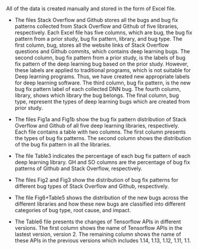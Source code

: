 All of the data is created manually and stored in the form of Excel file.
- The files Stack Overflow and Github stores all the bugs and bug fix patterns collected from Stack Overflow and Github of five libraries, respectively. Each Excel file has five columns, which are bug, the bug fix pattern from a prior study, bug fix pattern, library, and bug type. The first column, bug, stores all the website links of Stack Overflow questions and Github commits, which contains deep learning bugs. The second column, bug fix pattern from a prior study, is the labels of bug fix pattern of the deep learning bug based on the prior study. However, these labels are applied to traditional programs, which is not suitable for Deep learning programs. Thus, we have created new appropriate labels for deep learning software. The third column, bug fix pattern, is the new bug fix pattern label of each collected DNN bug. The fourth column, library, shows which library the bug belongs. The final column, bug type, represent the types of deep learning bugs which are created from prior study.

- The files Fig1a and Fig1b show the bug fix pattern distribution of Stack Overflow and Github of all five deep learning libraries, respectively. Each file contains a table with two columns. The first column presents the types of bug fix patterns. The second column shows the distribution of the bug fix pattern in all the libraries.

- The file Table3 indicates the percentage of each bug fix pattern of each deep learning library. GH and SO columns are the percentage of bug fix patterns of Github and Stack Overflow, respectively.

- The files Fig2 and Fig3 show the distribution of bug fix patterns for different bug types of Stack Overflow and Github, respectively.

- The file Fig6+Table5 shows the distribution of the new bugs across the different libraries and how these new bugs are classified into different categories of bug type, root cause, and impact.

- The Table6 file presents the changes of Tensorflow APIs in different versions. The first column shows the name of Tensorflow APIs in the lastest version, version 2. The remaining column shows the name of these APIs in the previous versions which includes 1.14, 1.13, 1.12, 1.11, 1.1.

